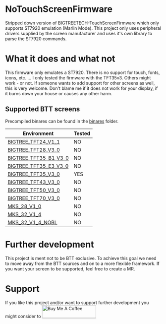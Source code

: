 # NoTouchScreenFirmware
Stripped down version of BIGTREETECH-TouchScreenFirmware which only supports ST7920 emulation (Marlin Mode). This project only uses peripheral drivers supplied by the screen manufacturer and uses it's own library to parse the ST7920 commands.

# What it does and what not
This firmware only emulates a ST7920. There is no support for touch, fonts, icons, etc. ...
I only tested the firmware with the TFT35v3. Others might work - or not. If someone wants to add support for other screens as well, this is very welcome. Don't blame me if it does not work for your display, if it burns down your house or causes any other harm.

## Supported BTT screens
Precompiled binares can be found in the [binares](binaries) folder.

| Environment                                              | Tested |
|----------------------------------------------------------|--------|
| [BIGTREE_TFT24_V1_1](binaries/BIGTREE_TFT24_V1_1)        | NO     |
| [BIGTREE_TFT28_V3_0](binaries/BIGTREE_TFT28_V3_0)        | NO     |
| [BIGTREE_TFT35_B1_V3_0](binaries/BIGTREE_TFT35_B1_V3_0)  | NO     |
| [BIGTREE_TFT35_E3_V3_0](binaries/BIGTREE_TFT35_E3_V3_0)  | NO     |
| [BIGTREE_TFT35_V3_0](binaries/BIGTREE_TFT35_V3_0)        | YES    |
| [BIGTREE_TFT43_V3_0](binaries/BIGTREE_TFT43_V3_0)        | NO     |
| [BIGTREE_TFT50_V3_0](binaries/BIGTREE_TFT50_V3_0)        | NO     |
| [BIGTREE_TFT70_V3_0](binaries/BIGTREE_TFT70_V3_0)        | NO     |
| [MKS_28_V1_0](binaries/MKS_28_V1_0)                      | NO     |
| [MKS_32_V1_4](binaries/MKS_32_V1_4)                      | NO     |
| [MKS_32_V1_4_NOBL](binaries/MKS_32_V1_4_NOBL)            | NO     |

# Further development
This project is ment not to be BTT exclusive. To achieve this goal we need to move away from the BTT sources and on to a more flexible framework. If you want your screen to be supported, feel free to create a MR.

# Support
If you like this project and/or want to support further development you might consider to <a href="https://www.buymeacoffee.com/teeminus" target="_blank"><img src="https://www.buymeacoffee.com/assets/img/custom_images/orange_img.png" alt="Buy Me A Coffee" style="height: 41px !important;width: 174px !important;box-shadow: 0px 3px 2px 0px rgba(190, 190, 190, 0.5) !important;-webkit-box-shadow: 0px 3px 2px 0px rgba(190, 190, 190, 0.5) !important;" ></a>